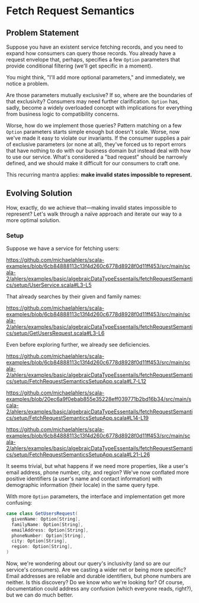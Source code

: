# Fetch Request Semantics

## Problem Statement

Suppose you have an existent service fetching records, and you need to expand how consumers can query those records. You already have a request envelope that, perhaps, specifies a few `Option` parameters that provide conditional filtering (we'll get specific in a moment).

You might think, "I'll add more optional parameters," and immediately, we notice a problem.

Are those parameters mutually exclusive? If so, where are the boundaries of that exclusivity? Consumers may need further clarification. `Option` has, sadly, become a widely overloaded concept with implications for everything from business logic to compatibility concerns.

Worse, how do we implement those queries? Pattern matching on a few `Option` parameters starts simple enough but doesn't scale. Worse, now we've made it easy to violate our invariants. If the consumer supplies a pair of exclusive parameters (or none at all), they've forced us to report errors that have nothing to do with our business domain but instead deal with how to use our service. What's considered a "bad request" should be narrowly defined, and we should make it difficult for our consumers to craft one.

This recurring mantra applies: **make invalid states impossible to represent.**

## Evolving Solution

How, exactly, do we achieve that—making invalid states impossible to represent? Let's walk through a naïve approach and iterate our way to a more optimal solution.

### Setup

Suppose we have a service for fetching users:

https://github.com/michaelahlers/scala-examples/blob/6cb84888113c13f4d260c6778d8928f0d11ff453/src/main/scala-2/ahlers/examples/basic/algebraicDataTypeEssentails/fetchRequestSemantics/setup/UserService.scala#L3-L5

That already searches by their given and family names:

https://github.com/michaelahlers/scala-examples/blob/6cb84888113c13f4d260c6778d8928f0d11ff453/src/main/scala-2/ahlers/examples/basic/algebraicDataTypeEssentails/fetchRequestSemantics/setup/GetUsersRequest.scala#L3-L6

Even before exploring further, we already see deficiencies.

https://github.com/michaelahlers/scala-examples/blob/6cb84888113c13f4d260c6778d8928f0d11ff453/src/main/scala-2/ahlers/examples/basic/algebraicDataTypeEssentails/fetchRequestSemantics/setup/FetchRequestSemanticsSetupApp.scala#L7-L12

https://github.com/michaelahlers/scala-examples/blob/20ec6a9f0ebab855e35228eff039771b2bd16b34/src/main/scala-2/ahlers/examples/basic/algebraicDataTypeEssentails/fetchRequestSemantics/setup/FetchRequestSemanticsSetupApp.scala#L14-L19

https://github.com/michaelahlers/scala-examples/blob/6cb84888113c13f4d260c6778d8928f0d11ff453/src/main/scala-2/ahlers/examples/basic/algebraicDataTypeEssentails/fetchRequestSemantics/setup/FetchRequestSemanticsSetupApp.scala#L21-L26

It seems trivial, but what happens if we need more properties, like a user's email address, phone number, city, and region? We've now conflated more positive identifiers (a user's name and contact information) with demographic information (their locale) in the same query type.

With more `Option` parameters, the interface and implementation get more confusing:

```scala
case class GetUsersRequest(
  givenName: Option[String],
  familyName: Option[String],
  emailAddress: Option[String],
  phoneNumber: Option[String],
  city: Option[String],
  region: Option[String],
)
```

Now, we're wondering about our query's inclusivity (and so are our service's consumers). Are we casting a wider net or being more specific? Email addresses are reliable and durable identifiers, but phone numbers are neither. Is this discovery? Do we know who we're looking for? Of course, documentation could address any confusion (which everyone reads, right?), but we can do much better.
